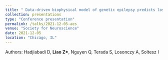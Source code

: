 ```yaml
---
title: " Data-driven biophysical model of genetic epilepsy predicts loss of cue cell suppression during sharp-wave ripple associated memory replay"
collection: presentations
type: "Conference presentation"
permalink: /talks/2021-12-05-aes
venue: "Society for Neuroscience"
date: 2021-12-05
location: "Chicago, IL"
---
```

Authors: Hadjiabadi D, <b>Liao Z\*</b>, Nguyen Q, Terada S, Losonczy A, Soltesz I


